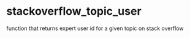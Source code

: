# stackoverflow_topic_user
function that returns expert user id for a given topic on stack overflow
